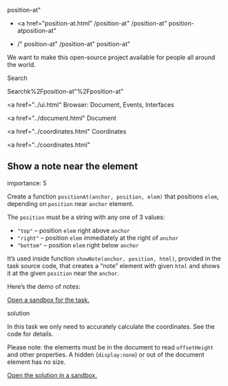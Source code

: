 position-at"

- <a href="position-at.html"
  /position-at"
  /position-at"
  position-atposition-at"

<!-- -->

- /"
  position-at"
  /position-at"
  position-at"

We want to make this open-source project available for people all around the world.

Search

Searchk%2Fposition-at"%2Fposition-at" </a>

<a href="../ui.html" Browser: Document, Events, Interfaces</span></a>

<a href="../document.html" Document</span></a>

<a href="../coordinates.html" Coordinates</span></a>

<a href="../coordinates.html"

## Show a note near the element

<span class="task__importance" title="How important is the task, from 1 to 5">importance: 5</span>

Create a function `positionAt(anchor, position, elem)` that positions `elem`, depending on `position` near `anchor` element.

The `position` must be a string with any one of 3 values:

- `"top"` – position `elem` right above `anchor`
- `"right"` – position `elem` immediately at the right of `anchor`
- `"bottom"` – position `elem` right below `anchor`

It’s used inside function `showNote(anchor, position, html)`, provided in the task source code, that creates a “note” element with given `html` and shows it at the given `position` near the `anchor`.

Here’s the demo of notes:

<a href="https://en.js.cx/task/position-at/solution/" class="toolbar__button toolbar__button_external" title="open in new window"></a>

[Open a sandbox for the task.](https://plnkr.co/edit/nwn7WjPXNeRuuTg8?p=preview)

solution

In this task we only need to accurately calculate the coordinates. See the code for details.

Please note: the elements must be in the document to read `offsetHeight` and other properties. A hidden (`display:none`) or out of the document element has no size.

[Open the solution in a sandbox.](https://plnkr.co/edit/VyAb5Fjkqui3CRmS?p=preview)
